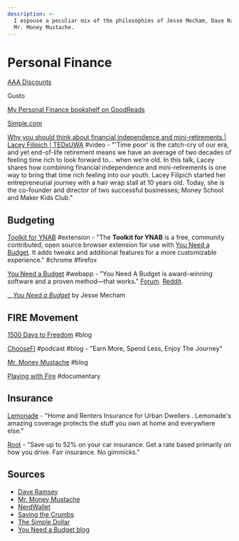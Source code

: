 ```yaml
---
description: >-
  I espouse a peculiar mix of the philosophies of Jesse Mecham, Dave Ramsey, and
  Mr. Money Mustache.
---
```


# Personal Finance

[AAA Discounts](https://discounts.acg.aaa.com/deal/overview)

Gusto

[My Personal Finance bookshelf on GoodReads](https://www.goodreads.com/review/list/9682365-nathan?shelf=personal-finance)

[Simple.com](https://www.simple.com/)

[Why you should think about financial independence and mini-retirements \| Lacey Filipich \| TEDxUWA](https://www.youtube.com/watch?v=XSHNDyinZSQ&feature=youtu.be) \#video - "'Time poor' is the catch-cry of our era, and yet end-of-life retirement means we have an average of two decades of feeling time rich to look forward to… when we’re old. In this talk, Lacey shares how combining financial independence and mini-retirements is one way to bring that time rich feeling into our youth.  Lacey Filipich started her entrepreneurial journey with a hair wrap stall at 10 years old. Today, she is the co-founder and director of two successful businesses; Money School and Maker Kids Club."

## Budgeting

[Toolkit for YNAB](http://toolkitforynab.com/) \#extension - "The **Toolkit for YNAB** is a free, community contributed, open source browser extension for use with [You Need a Budget](https://www.youneedabudget.com/). It adds tweaks and additional features for a more customizable experience."  \#chrome \#firefox

[You Need a Budget](https://www.youneedabudget.com/) \#webapp - "You Need A Budget is award-winning software and a proven method—that works." [Forum](https://support.youneedabudget.com/). [Reddit](https://www.reddit.com/r/ynab/).

\_\_[_You Need a Budget_](https://www.youneedabudget.com/book-order-now/) by Jesse Mecham

## FIRE Movement

[1500 Days to Freedom](https://www.1500days.com/) \#blog

[ChooseFI](https://www.choosefi.com/) \#podcast \#blog - "Earn More, Spend Less, Enjoy The Journey"

[Mr. Money Mustache](http://www.mrmoneymustache.com/) \#blog

[Playing with Fire](https://www.playingwithfire.co/) \#documentary

## Insurance

[Lemonade](https://www.lemonade.com) - "Home and Renters Insurance for Urban Dwellers. Lemonade's amazing coverage protects the stuff you own at home and everywhere else."

[Root](https://www.joinroot.com/) - "Save up to 52% on your car insurance. Get a rate based primarily on how you drive. Fair insurance. No gimmicks."

## Sources

* [Dave Ramsey](https://www.daveramsey.com/)
* [Mr. Money Mustache](http://www.mrmoneymustache.com/)
* [NerdWallet](https://www.nerdwallet.com/?trk=nw_gn_4.0)
* [Saving the Crumbs](https://www.savingthecrumbs.com/)
* [The Simple Dollar](https://www.thesimpledollar.com/)
* [You Need a Budget blog](https://www.youneedabudget.com/blog/)

